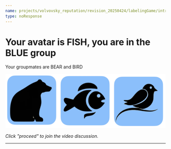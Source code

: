 ```yaml
---
name: projects/volvovsky_reputation/revision_20250424/labelingGame/introductions_FISH.md
type: noResponse
---
```


# Your avatar is FISH, you are in the BLUE group

Your groupmates are BEAR and BIRD

![groupmates](projects/volvovsky_reputation/revision_20250424/icons/animal_icons_3.jpg)

_Click "proceed" to join the video discussion._

---
